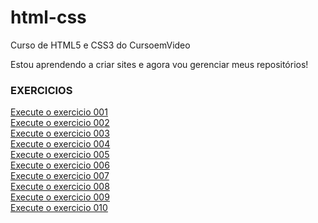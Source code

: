# html-css

Curso de HTML5 e CSS3 do CursoemVideo

Estou aprendendo a criar sites e agora vou gerenciar meus repositórios!

<h3>EXERCICIOS</h3>

<a href="https://mateusoliveiradev1.github.io/html-css/exercicios/ex001/index.html" target="_blank">Execute o exercicio 001</a>
<br>
<a href="https://mateusoliveiradev1.github.io/html-css/exercicios/ex002/index.html" target="_blank">Execute o exercicio 002</a>
<br>
<a href="https://mateusoliveiradev1.github.io/html-css/exercicios/ex003/index.html" target="_blank">Execute o exercicio 003</a>
<br>
<a href="https://mateusoliveiradev1.github.io/html-css/exercicios/ex004/index.html" target="_blank">Execute o exercicio 004</a>
<br>
<a href="https://mateusoliveiradev1.github.io/html-css/exercicios/ex005/index.html" target="_blank">Execute o exercicio 005</a>
<br>
<a href="https://mateusoliveiradev1.github.io/html-css/exercicios/ex006/index.html" target="_blank">Execute o exercicio 006</a>
<br>
<a href="https://mateusoliveiradev1.github.io/html-css/exercicios/ex007/index.html" target="_blank">Execute o exercicio 007</a>
<br>
<a href="https://mateusoliveiradev1.github.io/html-css/exercicios/ex008/index.html" target="_blank">Execute o exercicio 008</a>
<br>
<a href="https://mateusoliveiradev1.github.io/html-css/exercicios/ex009/index.html" target="_blank">Execute o exercicio 009</a>
<br>
<a href="https://mateusoliveiradev1.github.io/html-css/exercicios/ex010/index.html" target="_blank">Execute o exercicio 010</a>
<br>

